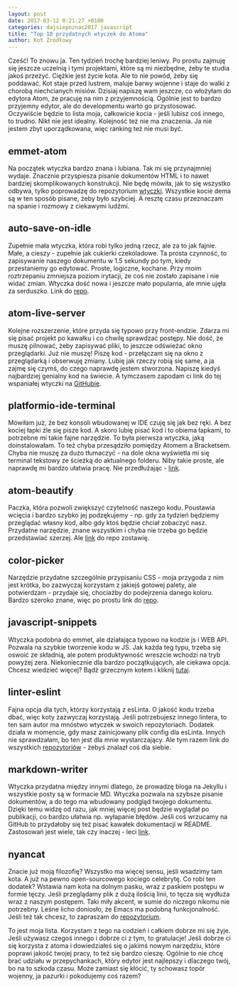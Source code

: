 ```yaml
---
layout: post
date: 2017-03-12 0:21:27 +0100
categories: dajsiepoznac2017 javascript
title: "Top 10 przydatnych wtyczek do Atoma"
author: Kot Źródłowy
---
```

Cześć! To znowu ja. Ten tydzień trochę bardziej leniwy. Po prostu zajmuję się jeszcze uczelnią i tymi projektami, które są mi niezbędne, żeby te studia jakoś przeżyć. Ciężkie jest życie kota. Ale to nie powód, żeby się poddawać. Kot staje przed lustrem, maluje barwy wojenne i staje do walki z chorobą niechcianych misiów. Dzisiaj napiszę wam jeszcze, co włożyłam do edytora Atom, że pracuję na nim z przyjemnością. Ogólnie jest to bardzo przyjemny edytor, ale do developmentu warto go przystosować. Oczywiście będzie to lista moja, całkowicie kocia - jeśli lubisz coś innego, to trudno. Nikt nie jest idealny. Kolejność też nie ma znaczenia. Ja nie jestem zbyt uporządkowana, więc ranking też nie musi być.
## emmet-atom
Na początek wtyczka bardzo znana i lubiana. Tak mi się przynajmniej wydaje. Znacznie przyspiesza pisanie dokumentów HTML i to nawet bardziej skomplikowanych konstrukcji. Nie będę mówiła, jak to się wszystko odbywa, tylko poprowadzę do repozytorium [wtyczki](https://github.com/emmetio/emmet-atom). Wszystkie kocie dema są w ten sposób pisane, żeby było szybciej. A resztę czasu przeznaczam na spanie i rozmowy z ciekawymi ludźmi.
## auto-save-on-idle
Zupełnie mała wtyczka, która robi tylko jedną rzecz, ale za to jak fajnie. Małe, a cieszy - zupełnie jak cukierki czekoladowe. Ta prosta czynność, to zapisywanie naszego dokumentu w 1.5 sekundy po tym, kiedy przestaniemy go edytować. Proste, logiczne, kochane. Przy moim roztrzepaniu zmniejsza poziom irytacji, że coś nie zostało zapisane i nie widać zmian. Wtyczka dość nowa i jeszcze mało popularna, ale mnie ujęła za serduszko. Link do [repo](https://github.com/hdsc/atom-auto-save-on-idle).
## atom-live-server
Kolejne rozszerzenie, które przyda się typowo przy front-endzie. Zdarza mi się pisać projekt po kawałku i co chwilę sprawdzać postępy. Nie dość, że muszę pilnować, żeby zapisywać pliki, to jeszcze odświeżać okno przeglądarki. Już nie muszę! Piszę kod - przełączam się na okno z przeglądarką i obserwuję zmiany. Lubię jak rzeczy robią się same, a ja zajmę się czymś, do czego naprawdę jestem stworzona. Napiszę kiedyś najbardziej genialny kod na świecie. A tymczasem zapodam ci link do tej wspaniałej wtyczki na [GitHubie](https://github.com/jas-chen/atom-live-server).
## platformio-ide-terminal
Mówiłam już, że bez konsoli wbudowanej w IDE czuję się jak bez ręki. A bez kociej łapki źle się pisze kod. A skoro lubię pisać kod i to obiema łapkami, to potrzebne mi takie fajne narzędzie. To była pierwsza wtyczka, jaką doinstalowałam. To też chyba przesądziło pomiędzy Atomem a Bracketsem. Chyba nie muszę za dużo tłumaczyć - na dole okna wyświetla mi się terminal tekstowy ze ścieżką do aktualnego folderu. Niby takie proste, ale naprawdę mi bardzo ułatwia pracę. Nie przedłużając - [link](https://github.com/platformio/platformio-atom-ide-terminal).
## atom-beautify
Paczka, która pozwoli zwiększyć czytelność naszego kodu. Poustawia wcięcia i bardzo szybko jej podzękujemy - np. gdy za tydzień będziemy przeglądać własny kod, albo gdy ktoś będzie chciał zobaczyć nasz. Przydatne narzędzie, znane wszystkim i chyba nie trzeba go będzie przedstawiać szerzej. Ale [link](https://github.com/Glavin001/atom-beautify) do repo zostawię.
## color-picker
Narzędzie przydatne szczególnie przypisaniu CSS - moja przygoda z nim jest krótka, bo zazwyczaj korzystam z jakiejś gotowej palety, ale potwierdzam - przydaje się, chociażby do podejrzenia danego koloru. Bardzo szeroko znane, więc po prostu link do [repo](https://github.com/thomaslindstrom/color-picker).
## javascript-snippets
Wtyczka podobna do emmet, ale działająca typowo na kodzie js i WEB API. Pozwala na szybkie tworzenie kodu w JS. Jak każda teg typu, trzeba się oswoić ze składnią, ale potem produktywność wreszcie wchodzi na tryb powyżej zera. Niekoniecznie dla bardzo początkujących, ale ciekawa opcja. Chcesz wiedzieć więcej? Bądź grzecznym kotem i kliknij [tutaj](https://github.com/zenorocha/atom-javascript-snippets).
## linter-eslint
Fajna opcja dla tych, którzy korzystają z esLinta. O jakość kodu trzeba dbać, więc koty zazwyczaj korzystają. Jeśli potrzebujesz innego lintera, to ten sam autor ma mnóstwo wtyczek w swoich repozytoriach. Dodatek działa w momencie, gdy masz zainicjowany plik config dla esLinta. Innych nie sprawdzałam, bo ten jest dla mnie wystarczający. Ale tym razem link do wszystkich [repozytoriów](https://github.com/AtomLinter) - żebyś znalazł coś dla siebie.
## markdown-writer
Wtyczka przydatna między innymi dlatego, że prowadzę bloga na Jekyllu i wszystkie posty są w formacie MD. Wtyczka pozwala na szybsze pisanie dokumentów, a do tego ma wbudowany podgląd twojego dokumentu. Dzięki temu widzę od razu, jak mniej więcej post będzie wyglądał po publikacji, co bardzo ułatwia np. wyłapanie błędów. Jeśli coś wrzucamy na GitHub to przydałoby się też pisać kawałek dokumentacji w README. Zastosowań jest wiele, tak czy inaczej - leci [link](https://github.com/zhuochun/md-writer).
## nyancat
Znacie już moją filozofię? Wszystko ma więcej sensu, jeśli wsadzimy tam kota. A już na pewno open-sourcowego kociego celebrytę. Co robi ten dodatek? Wstawia nam kota na dolnym pasku, wraz z paskiem postępu w formie tęczy. Jeśli przeglądamy plik z dużą ilością linii, to tęcza się wydłuża wraz z naszym postępem. Taki miły akcent, w sumie do niczego nikomu nie potrzebny. Leśne licho doniosło, że Emacs ma podobną funkcjonalność. Jeśli też tak chcesz, to zapraszam do [repozytorium](https://github.com/dz/atom-nyancat).

To jest moja lista. Korzystam z tego na codzień i całkiem dobrze mi się żyje. Jeśli używasz czegoś innego i dobrze ci z tym, to gratulacje! Jeśli dobrze ci się korzysta z atoma i dowiedziałeś się o jakimś nowym narzędziu, które poprawi jakość twojej pracy, to też się bardzo cieszę. Ogólnie to nie chcę brać udziału w przepychankach, który edytor jest najlepszy i dlaczego twój, bo na to szkoda czasu. Może zamiast się kłócić, ty schowasz topór wojenny, ja pazurki i pokodujemy coś razem?
